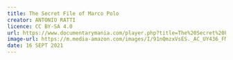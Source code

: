 ```yaml
---
title: The Secret File of Marco Polo
creator: ANTONIO RATTI
licence: CC BY-SA 4.0
url: https://www.documentarymania.com/player.php?title=The%20Secret%20File%20of%20Marco%20Polo
image-url: https://m.media-amazon.com/images/I/91nQmzxVsES._AC_UY436_FMwebp_QL65_.jpg
date: 16 SEPT 2021
---
```

